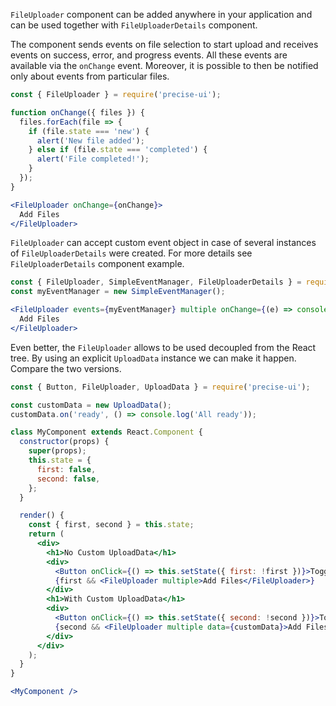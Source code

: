`FileUploader` component can be added anywhere in your application and can be used together with `FileUploaderDetails` component.

The component sends events on file selection to start upload and receives events on success, error, and progress events. All these events are available via the `onChange` event. Moreover, it is possible to then be notified only about events from particular files.

```jsx
const { FileUploader } = require('precise-ui');

function onChange({ files }) {
  files.forEach(file => {
    if (file.state === 'new') {
      alert('New file added');
    } else if (file.state === 'completed') {
      alert('File completed!');
    }
  });
}

<FileUploader onChange={onChange}>
  Add Files
</FileUploader>
```

`FileUploader` can accept custom event object in case of several instances of `FileUploaderDetails` were created. For more details see `FileUploaderDetails` component example.

```jsx
const { FileUploader, SimpleEventManager, FileUploaderDetails } = require('precise-ui');
const myEventManager = new SimpleEventManager();

<FileUploader events={myEventManager} multiple onChange={(e) => console.log(e)}>
  Add Files
</FileUploader>
```

Even better, the `FileUploader` allows to be used decoupled from the React tree. By using an explicit `UploadData` instance we can make it happen. Compare the two versions.

```jsx
const { Button, FileUploader, UploadData } = require('precise-ui');

const customData = new UploadData();
customData.on('ready', () => console.log('All ready'));

class MyComponent extends React.Component {
  constructor(props) {
    super(props);
    this.state = {
      first: false,
      second: false,
    };
  }

  render() {
    const { first, second } = this.state;
    return (
      <div>
        <h1>No Custom UploadData</h1>
        <div>
          <Button onClick={() => this.setState({ first: !first })}>Toggle</Button>
          {first && <FileUploader multiple>Add Files</FileUploader>}
        </div>
        <h1>With Custom UploadData</h1>
        <div>
          <Button onClick={() => this.setState({ second: !second })}>Toggle</Button>
          {second && <FileUploader multiple data={customData}>Add Files</FileUploader>}
        </div>
      </div>
    );
  }
}

<MyComponent />
```
